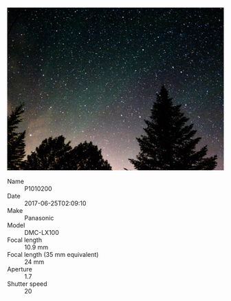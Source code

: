 [![P1010200](/photos/hd/P1010200.jpg)](/photos/full/P1010200.jpg?raw=true)

<dl>
  <dt>Name</dt>
  <dd>P1010200</dd>
  <dt>Date</dt>
  <dd>2017-06-25T02:09:10</dd>
  <dt>Make</dt>
  <dd>Panasonic</dd>
  <dt>Model</dt>
  <dd>DMC-LX100</dd>
  <dt>Focal length</dt>
  <dd>10.9 mm</dd>
  <dt>Focal length (35 mm equivalent)</dt>
  <dd>24 mm</dd>
  <dt>Aperture</dt>
  <dd>1.7</dd>
  <dt>Shutter speed</dt>
  <dd>20</dd>
</dl>
